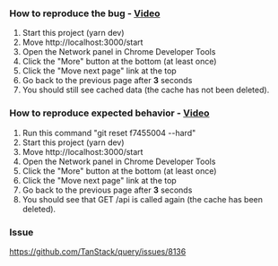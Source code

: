 ### How to reproduce the bug - [Video](https://youtu.be/EFcFWIDEzl8)
1. Start this project (yarn dev)
2. Move http://localhost:3000/start
3. Open the Network panel in Chrome Developer Tools 
4. Click the "More" button at the bottom (at least once)
5. Click the "Move next page" link at the top 
6. Go back to the previous page after **3** seconds 
7. You should still see cached data (the cache has not been deleted).

### How to reproduce expected behavior - [Video](https://youtu.be/Jhy26BoDFKc)
1. Run this command "git reset f7455004 --hard"
2. Start this project (yarn dev)
3. Move http://localhost:3000/start
4. Open the Network panel in Chrome Developer Tools 
5. Click the "More" button at the bottom (at least once)
6. Click the "Move next page" link at the top 
7. Go back to the previous page after **3** seconds
8. You should see that GET /api is called again (the cache has been deleted).

### Issue
https://github.com/TanStack/query/issues/8136
